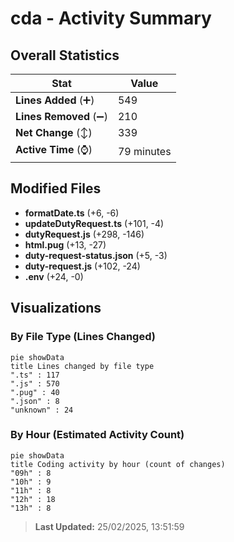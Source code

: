 # cda - Activity Summary 

## Overall Statistics

| Stat                   | Value                                                             |
| ---------------------- | ----------------------------------------------------------------- |
| **Lines Added** (➕)   | 549                                          |
| **Lines Removed** (➖) | 210                                        |
| **Net Change** (↕)    | 339                |
| **Active Time** (⌚)   | 79 minutes |


## Modified Files
- **formatDate.ts** (+6, -6)
- **updateDutyRequest.ts** (+101, -4)
- **dutyRequest.js** (+298, -146)
- **html.pug** (+13, -27)
- **duty-request-status.json** (+5, -3)
- **duty-request.js** (+102, -24)
- **.env** (+24, -0)

## Visualizations

### By File Type (Lines Changed)

```mermaid
pie showData
title Lines changed by file type
".ts" : 117
".js" : 570
".pug" : 40
".json" : 8
"unknown" : 24
```

### By Hour (Estimated Activity Count)

```mermaid
pie showData
title Coding activity by hour (count of changes)
"09h" : 8
"10h" : 9
"11h" : 8
"12h" : 18
"13h" : 8
```


> **Last Updated:** 25/02/2025, 13:51:59